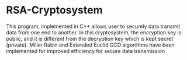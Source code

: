 # RSA-Cryptosystem
This program, implemented in C++ allows user to securely data transmit data from one end to another. In this cryptosystem, the encryption key is public, and it is different from the decryption key which is kept secret (private). Miller Rabin and Extended Euclid GCD algorithms have been implemented for improved efficiency for secure data transmission
